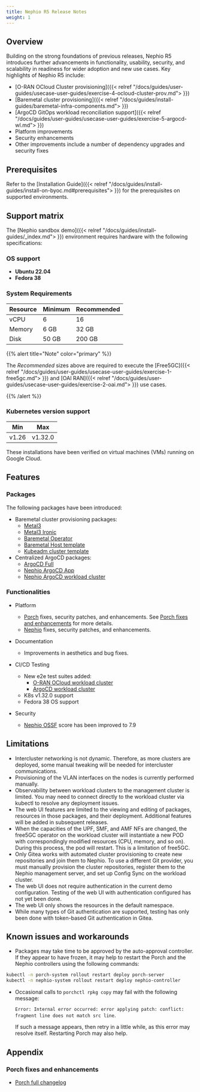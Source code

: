 ```yaml
---
title: Nephio R5 Release Notes
weight: 1
---
```


## Overview

Building on the strong foundations of previous releases, Nephio R5 introduces further advancements in functionality, 
usability, security, and scalability in readiness for wider adoption and new use cases.
Key highlights of Nephio R5 include:
- [O-RAN OCloud Cluster provisioning]({{< relref "/docs/guides/user-guides/usecase-user-guides/exercise-4-ocloud-cluster-prov.md"> }})
- [Baremetal cluster provisioning]({{< relref "/docs/guides/install-guides/baremetal-infra-components.md"> }})
- [ArgoCD GitOps workload reconciliation support]({{< relref "/docs/guides/user-guides/usecase-user-guides/exercise-5-argocd-wl.md"> }})
- Platform improvements
- Security enhancements
- Other improvements include a number of dependency upgrades and security fixes

## Prerequisites

Refer to the [Installation Guide]({{< relref "/docs/guides/install-guides/install-on-byoc.md#prerequisites"> }}) for the
prerequisites on supported environments.

## Support matrix

The [Nephio sandbox demo]({{< relref "/docs/guides/install-guides/_index.md"> }}) environment requires hardware with the 
following specifications:

### OS support

- **Ubuntu 22.04**
- **Fedora 38**

### System Requirements

| Resource | Minimum | Recommended |
|----------|---------|-------------|
| vCPU     | 6       | 16          |
| Memory   | 6 GB    | 32 GB       |
| Disk     | 50 GB   | 200 GB      |

{{% alert title="Note" color="primary" %}}

The *Recommended* sizes above are required to execute the [Free5GC]({{< relref "/docs/guides/user-guides/usecase-user-guides/exercise-1-free5gc.md"> }}) and [OAI RAN]({{< relref "/docs/guides/user-guides/usecase-user-guides/exercise-2-oai.md"> }}) use cases.

{{% /alert %}}

### Kubernetes version support

| Min   | Max     |
|-------|---------|
| v1.26 | v1.32.0 |


These installations have been verified on virtual machines (VMs) running on Google Cloud.

## Features

### Packages

The following packages have been introduced:

* Baremetal cluster provisioning packages:
  * [Metal3](https://github.com/nephio-project/catalog/tree/main/infra/capi/cluster-capi-infrastructure-metal3)
  * [Metal3 Ironic](https://github.com/nephio-project/catalog/tree/main/infra/capi/cluster-capi-infrastructure-ironic)
  * [Baremetal Operator](https://github.com/nephio-project/catalog/tree/main/infra/capi/cluster-capi-infrastructure-bmo)
  * [Baremetal Host template](https://github.com/nephio-project/catalog/tree/main/infra/baremetal/bmh-template)
  * [Kubeadm cluster template](https://github.com/nephio-project/catalog/tree/main/infra/baremetal/bmh-template)
* Centralized ArgoCD packages:
  * [ArgoCD Full](https://github.com/nephio-project/catalog/tree/main/nephio/optional/argo-cd-full)
  * [Nephio ArgoCD App](https://github.com/nephio-project/catalog/tree/main/nephio/optional/argo-cd-app)
  * [Nephio ArgoCD workload cluster](https://github.com/nephio-project/catalog/tree/main/infra/capi/nephio-workload-cluster-argo)


### Functionalities

* Platform
  * [Porch](https://github.com/nephio-project/porch/releases/tag/v1.4.0) fixes, security patches, and enhancements. 
  See [Porch fixes and enhancements](#porch-fixes-and-enhancements) for more details.
  * [Nephio](https://github.com/nephio-project/nephio/releases/tag/v5.0.0) fixes, security patches, and enhancements.
  
* Documentation
  * Improvements in aesthetics and bug fixes.
  
* CI/CD Testing
  * New e2e test suites added:
    * [O-RAN OCloud workload cluster](https://prow.nephio.io/job-history/gs/prow-nephio-sig-release/logs/e2e-weekly-ubuntu-jammy-ocloud)
    * [ArgoCD workload cluster](https://prow.nephio.io/job-history/gs/prow-nephio-sig-release/logs/e2e-daily-ubuntu-jammy-argocd)
  * K8s v1.32.0 support
  * Fedora 38 OS support
  
* Security
  * [Nephio OSSF](https://securityscorecards.dev/viewer/?uri=github.com/nephio-project/nephio) score has been improved to 7.9

## Limitations

* Intercluster networking is not dynamic. Therefore, as more clusters are deployed, some manual tweaking will be needed 
for intercluster communications.
* Provisioning of the VLAN interfaces on the nodes is currently performed manually.
* Observability between workload clusters to the management cluster is limited. 
You may need to connect directly to the workload cluster via kubectl to resolve any deployment issues.
* The web UI features are limited to the viewing and editing of packages, resources in those packages, and their deployment. 
Additional features will be added in subsequent releases.
* When the capacities of the UPF, SMF, and AMF NFs are changed, the free5GC operator on the workload cluster will 
instantiate a new POD with correspondingly modified resources (CPU, memory, and so on). During this process, the pod will restart. This is a limitation of free5GC.
* Only Gitea works with automated cluster provisioning to create new repositories and join them to Nephio. 
To use a different Git provider, you must manually provision the cluster repositories, register them to the Nephio management server, and set up Config Sync on the workload cluster.
* The web UI does not require authentication in the current demo configuration. Testing of the web UI with authentication configured has not yet been done.
* The web UI only shows the resources in the default namespace.
* While many types of Git authentication are supported, testing has only been done with token-based Git authentication in Gitea.

## Known issues and workarounds

*  Packages may take time to be approved by the auto-approval controller. If they appear to have frozen, it may help to 
restart the Porch and the Nephio controllers using the following commands:

  ```bash
  kubectl -n porch-system rollout restart deploy porch-server
  kubectl -n nephio-system rollout restart deploy nephio-controller
  ```
* Occasional calls to `porchctl rpkg copy` may fail with the following message:

  `Error: Internal error occurred: error applying patch: conflict: fragment line
  does not match src line`.
  
  If such a message appears, then retry in a little while, as this error may resolve itself. Restarting Porch may also help.

## Appendix

### Porch fixes and enhancements
- [Porch full changelog](https://github.com/nephio-project/porch/compare/v4.0.0...v1.4.0)

